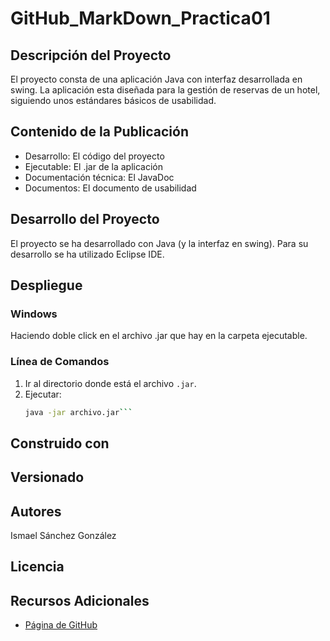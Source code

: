 # GitHub_MarkDown_Practica01
 
## Descripción del Proyecto
El proyecto consta de una aplicación Java con interfaz desarrollada en swing. La aplicación esta diseñada para la gestión de reservas de un hotel, siguiendo unos estándares básicos de usabilidad.
## Contenido de la Publicación
* Desarrollo: El código del proyecto
* Ejecutable: El .jar de la aplicación
* Documentación técnica: El JavaDoc
* Documentos: El documento de usabilidad 
## Desarrollo del Proyecto
El proyecto se ha desarrollado con Java (y la interfaz en swing). Para su desarrollo se ha utilizado Eclipse IDE.
## Despliegue
### Windows
Haciendo doble click en el archivo .jar que hay en la carpeta ejecutable.
### Línea de Comandos
1. Ir al directorio donde está el archivo `.jar`.
2. Ejecutar:
   ```bash
   java -jar archivo.jar```
## Construido con

## Versionado

## Autores
Ismael Sánchez González
## Licencia

## Recursos Adicionales

- [Página de GitHub](https://github.com/ISSG2004)